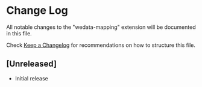 # Change Log

All notable changes to the "wedata-mapping" extension will be documented in this file.

Check [Keep a Changelog](http://keepachangelog.com/) for recommendations on how to structure this file.

## [Unreleased]

- Initial release